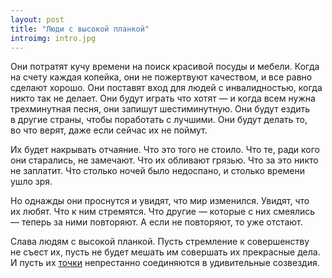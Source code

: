 ```yaml
---
layout: post
title: "Люди с высокой планкой"
introimg: intro.jpg
---
```


Они потратят кучу времени на поиск красивой посуды и мебели. Когда на счету каждая копейка, они не пожертвуют качеством, и все равно сделают хорошо. Они поставят вход для людей с инвалидностью, когда никто так не делает. Они будут играть что хотят — и когда всем нужна трехминутная песня, они запишут шестиминутную. Они будут ездить в другие страны, чтобы поработать с лучшими. Они будут делать то, во что верят, даже если сейчас их не поймут.

<!-- more -->

Их будет накрывать отчаяние. Что это того не стоило. Что те, ради кого они старались, не замечают. Что их обливают грязью. Что за это никто не заплатит. Что столько ночей было недоспано, и столько времени ушло зря.

Но однажды они проснутся и увидят, что мир изменился. Увидят, что их любят. Что к ним стремятся. Что другие — которые с них смеялись — теперь за ними повторяют. А если не повторяют, то уже отстают.

Слава людям с высокой планкой. Пусть стремление к совершенству не съест их, пусть не будет мешать им совершать их прекрасные дела. И пусть их [точки](https://www.youtube.com/watch?v=UF8uR6Z6KLc&t=55s) непрестанно соединяются в удивительные созвездия.